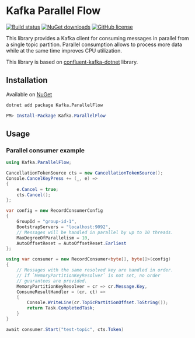 # Kafka Parallel Flow

[![Build status](https://img.shields.io/github/workflow/status/tautvydasversockas/kafka-parallel-flow/publish-nuget)](https://github.com/tautvydasversockas/kafka-parallel-flow/actions/workflows/pipeline.yml)
[![NuGet downloads](https://img.shields.io/nuget/v/kafka.parallelflow.svg)](https://www.nuget.org/packages/Kafka.ParallelFlow/)
[![GitHub license](https://img.shields.io/github/license/mashape/apistatus.svg)](https://github.com/tautvydasversockas/kafka-parallel-flow/blob/main/LICENSE)

This library provides a Kafka client for consuming messages in parallel from a single topic partition. 
Parallel consumption allows to process more data while at the same time improves CPU utilization.

This library is based on [confluent-kafka-dotnet](https://github.com/confluentinc/confluent-kafka-dotnet) library.

## Installation

Available on [NuGet](https://www.nuget.org/packages/Kafka.ParallelFlow/)

```bash
dotnet add package Kafka.ParallelFlow
```

```powershell
PM> Install-Package Kafka.ParallelFlow
```

## Usage

### Parallel consumer example

```csharp
using Kafka.ParallelFlow;

CancellationTokenSource cts = new CancellationTokenSource();
Console.CancelKeyPress += (_, e) => 
{
    e.Cancel = true;
    cts.Cancel();
};

var config = new RecordConsumerConfig
{
    GroupId = "group-id-1",
    BootstrapServers = "localhost:9092",
    // Messages will be handled in parallel by up to 10 threads.
    MaxDegreeOfParallelism = 10,
    AutoOffsetReset = AutoOffsetReset.Earliest
};

using var consumer = new RecordConsumer<byte[], byte[]>(config)
{
    // Messages with the same resolved key are handled in order.
    // If `MemoryPartitionKeyResolver` is not set, no order 
    // guarantees are provided.
    MemoryPartitionKeyResolver = cr => cr.Message.Key,
    ConsumeResultHandler = (cr, ct) => 
    {
        Console.WriteLine(cr.TopicPartitionOffset.ToString());
        return Task.CompletedTask;
    }
}

await consumer.Start("test-topic", cts.Token)
```
